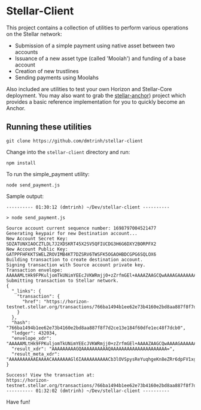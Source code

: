 # Stellar-Client
This project contains a collection of utilities to perform various operations on the Stellar network:
* Submission of a simple payment using native asset between two accounts
* Issuance of a new asset type (called 'Moolah') and funding of a base account
* Creation of new trustlines
* Sending payments using Moolahs

Also included are utilities to test your own Horizon and Stellar-Core deployment.  You may also
want to grab the [stellar-anchor](https://github.com/dmtrinh/stellar-anchor)) project which
provides a basic reference implementation for you to quickly become an Anchor.

## Running these utilities
```
git clone https://github.com/dmtrinh/stellar-client
```
Change into the `stellar-client` directory and run:
```
npm install
```
To run the simple_payment utility:
```
node send_payment.js
```
Sample output:
```
---------- 01:30:12 (dmtrinh) ~/Dev/stellar-client ----------

> node send_payment.js

Source account current sequence number: 1698797004521477
Generating keypair for new Destination account...
New Account Secret Key: SDZATUNXIAOCZTLDL7J2XDSKRT45X2SV5QFIUCDG3H6G6DXY2BORPFX2
New Account Public Key: GATPPFHFKKTSWELZROVIMB4KT7DZSRV6TWSFK5OGAOHBDCGPG6SQLOX6
Building transaction to create destination account.
Signing transaction with Source account private key.
Transaction envelope:
AAAAAMLtHk9FPKuljomTkUNimYEEcJVKWRmjj0+zZrfmGEl+AAAAZAAGCQwAAAAGAAAAAAAAAAAAAAABAAAAAAAAAAAAAAAAJveU5VKnKxF5i6qGB4qfx5lGvp2kVXXGA44RiM83pQUAAAAADuaygAAAAAAAAAAB5hhJfgAAAEA57i3OXoJK05vajBJCBRu+QTfv0yIaMONDyx464EpYa1h9uBrFwhAyZz9EhbfPwPA8HUUaN5Uvak44HPrhm54K
Submitting transaction to Stellar network.
{
  "_links": {
    "transaction": {
      "href": "https://horizon-testnet.stellar.org/transactions/766ba1494b1ee62e73b4160e2bd8aa887f8f7d2ce13e184f60dfe1ec48f7dcb0"
    }
  },
  "hash": "766ba1494b1ee62e73b4160e2bd8aa887f8f7d2ce13e184f60dfe1ec48f7dcb0",
  "ledger": 432034,
  "envelope_xdr": "AAAAAMLtHk9FPKuljomTkUNimYEEcJVKWRmjj0+zZrfmGEl+AAAAZAAGCQwAAAAGAAAAAAAAAAAAAAABAAAAAAAAAAAAAAAAJveU5VKnKxF5i6qGB4qfx5lGvp2kVXXGA44RiM83pQUAAAAADuaygAAAAAAAAAAB5hhJfgAAAEA57i3OXoJK05vajBJCBRu+QTfv0yIaMONDyx464EpYa1h9uBrFwhAyZz9EhbfPwPA8HUUaN5Uvak44HPrhm54K",
  "result_xdr": "AAAAAAAAAGQAAAAAAAAAAQAAAAAAAAAAAAAAAAAAAAA=",
  "result_meta_xdr": "AAAAAAAAAAEAAAACAAAAAAAGl6IAAAAAAAAAACb3lOVSpysReYuqhgeKn8eZRr6dpFV1xgOOEYjPN6UFAAAAAA7msoAABpeiAAAAAAAAAAAAAAAAAAAAAAAAAAABAAAAAAAAAAAAAAAAAAAAAAAAAQAGl6IAAAAAAAAAAMLtHk9FPKuljomTkUNimYEEcJVKWRmjj0+zZrfmGEl+AAAAFrSlGagABgkMAAAABgAAAAAAAAAAAAAAAAAAAAABAAAAAAAAAAAAAAAAAAAA"
}

Success! View the transaction at: 
https://horizon-testnet.stellar.org/transactions/766ba1494b1ee62e73b4160e2bd8aa887f8f7d2ce13e184f60dfe1ec48f7dcb0
---------- 01:32:02 (dmtrinh) ~/Dev/stellar-client ----------
```
Have fun!

